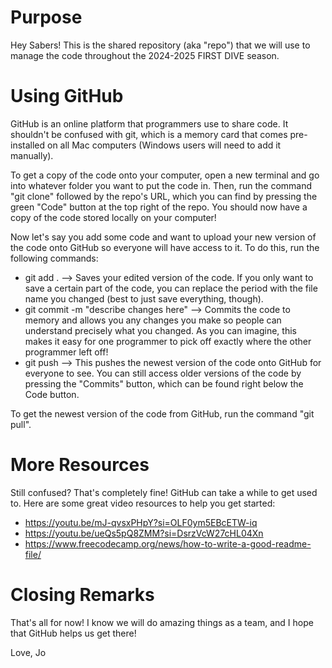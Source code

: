 # Purpose
Hey Sabers! This is the shared repository (aka "repo") that we will use to manage the code throughout the 2024-2025 FIRST DIVE season.

# Using GitHub
GitHub is an online platform that programmers use to share code. It shouldn't be confused with git, which is a memory card that comes pre-installed on all Mac computers (Windows users will need to add it manually).

To get a copy of the code onto your computer, open a new terminal and go into whatever folder you want to put the code in. Then, run the command "git clone" followed by the repo's URL, which you can find by pressing the green "Code" button at the top right of the repo. You should now have a copy of the code stored locally on your computer!

Now let's say you add some code and want to upload your new version of the code onto GitHub so everyone will have access to it. To do this, run the following commands:
 * git add . --> Saves your edited version of the code. If you only want to save a certain part of the code, you can replace the period with the file name you changed (best to just save everything, though).
 * git commit -m "describe changes here" --> Commits the code to memory and allows you any changes you make so people can understand precisely what you changed. As you can imagine, this makes it easy for one programmer to pick off exactly where the other programmer left off!
 * git push --> This pushes the newest version of the code onto GitHub for everyone to see. You can still access older versions of the code by pressing the "Commits" button, which can be found right below the Code button.

To get the newest version of the code from GitHub, run the command "git pull".

# More Resources
Still confused? That's completely fine! GitHub can take a while to get used to. Here are some great video resources to help you get started:
 * https://youtu.be/mJ-qvsxPHpY?si=OLF0ym5EBcETW-iq
 * https://youtu.be/ueQs5pQ8ZMM?si=DsrzVcW27cHL04Xn
 * https://www.freecodecamp.org/news/how-to-write-a-good-readme-file/

# Closing Remarks
That's all for now! I know we will do amazing things as a team, and I hope that GitHub helps us get there!

Love,
Jo
